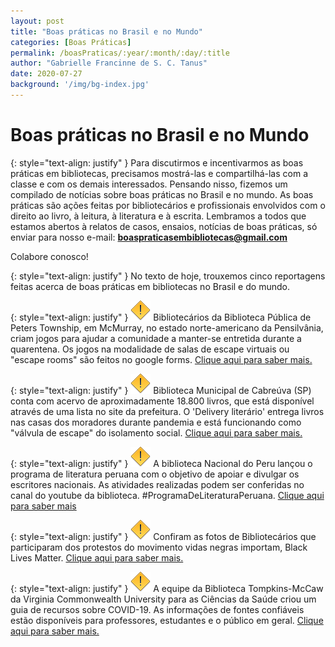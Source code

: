 ```yaml
---
layout: post
title: "Boas práticas no Brasil e no Mundo"
categories: [Boas Práticas]
permalink: /boasPraticas/:year/:month/:day/:title
author: "Gabrielle Francinne de S. C. Tanus"
date: 2020-07-27
background: '/img/bg-index.jpg'
---
```

# Boas práticas no Brasil e no Mundo

{: style="text-align: justify" }
Para discutirmos e incentivarmos as boas práticas em bibliotecas, precisamos mostrá-las e compartilhá-las com a classe e com os demais interessados. Pensando nisso, fizemos um compilado de notícias sobre boas práticas no Brasil e no mundo. As boas práticas são ações feitas por bibliotecários e profissionais envolvidos com o direito ao livro, à leitura, à literatura e à escrita. Lembramos a todos que estamos abertos à relatos de casos, ensaios, notícias de boas práticas, só enviar para nosso e-mail: **boaspraticasembibliotecas@gmail.com**

Colabore conosco!

{: style="text-align: justify" }
No texto de hoje, trouxemos cinco reportagens feitas acerca de boas práticas em bibliotecas no Brasil e do mundo.

{: style="text-align: justify" }
![](/img/warning.png) Bibliotecários da Biblioteca Pública de Peters Township, em McMurray, no estado norte-americano da Pensilvânia, criam jogos para ajudar  a comunidade a manter-se entretida durante a quarentena. Os jogos na modalidade de salas de escape virtuais ou  "escape rooms"  são feitos no google forms. 
[Clique aqui para saber mais.](https://olhardigital.com.br/games-e-consoles/noticia/bibliotecarios-transformam-google-forms-em-salas-de-fuga-virtuais/103667)

{: style="text-align: justify" }
![](/img/warning.png) Biblioteca Municipal de Cabreúva (SP) conta com acervo de aproximadamente 18.800 livros, que está disponível através de uma lista no site da prefeitura. O 'Delivery literário' entrega livros nas casas dos moradores durante pandemia e está funcionando como "válvula de escape" do isolamento social.
[Clique aqui para saber mais.](https://g1.globo.com/sp/sorocaba-jundiai/noticia/2020/06/30/delivery-literario-entrega-livros-nas-casas-dos-moradores-durante-pandemia-valvula-de-escape.ghtml?fbclid=IwAR14N-7j2Yig9Aj-_qvHZ9LjgjRchtVHGLn1CWHYuvSaWgp4-4fDG38D1-0)

{: style="text-align: justify" }
![](/img/warning.png) A biblioteca Nacional do Peru lançou o programa de literatura peruana com o objetivo de apoiar e divulgar os escritores nacionais. As atividades realizadas podem ser conferidas no canal do youtube da biblioteca. #ProgramaDeLiteraturaPeruana.
[Clique aqui para saber mais](https://www.youtube.com/user/BibliotecaNacionalP)

{: style="text-align: justify" }
![](/img/warning.png) Confiram as fotos de Bibliotecários que participaram dos protestos do movimento vidas negras importam, Black Lives Matter.
[Clique aqui para saber mais.](https://www.slj.com/?detailStory=librarians-join-black-lives-matter-protests)

{: style="text-align: justify" }
![](/img/warning.png) A equipe da Biblioteca Tompkins-McCaw da Virginia Commonwealth University para as Ciências da Saúde criou um guia de recursos sobre COVID-19. As informações de fontes confiáveis estão disponíveis para professores, estudantes e o público em geral.
[Clique aqui para saber mais.](https://news.vcu.edu/article/VCUs_medical_library_has_created_a_COVID19_resource_guide)
